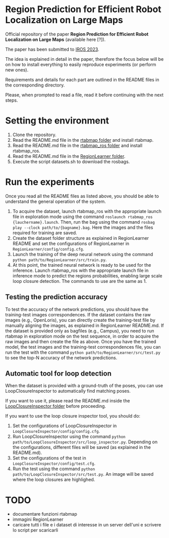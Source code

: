 # Region Prediction for Efficient Robot Localization on Large Maps

Official repository of the paper **Region Prediction for Efficient Robot Localization on Large Maps** (available here [?]).

The paper has been submitted to [IROS 2023](https://ieee-iros.org/). <with the following clearifier video.>

<!--- https://user-images.githubusercontent.com/41426942/220202864-8da8bff3-fd33-4902-8a96-14e2577a1376.mp4 -->

The idea is explained in detail in the paper, therefore the focus below will be on how to install everything to easily reproduce experiments (or perform new ones). 

Requirements and details for each part are outlined in the README files in the corresponding directory. 

Please, when prompted to read a file, read it before continuing with the next steps. 

# Setting the environment
1. Clone the repository.
2. Read the README.md file in the [rtabmap folder](https://github.com/MI-BioLab/region-learner/tree/main/rtabmap) and install rtabmap.
3. Read the README.md file in the [rtabmap_ros folder](https://github.com/MI-BioLab/region-learner/tree/main/rtabmap_ros) and install rtabmap_ros.
4. Read the README.md file in the [RegionLearner folder](https://github.com/MI-BioLab/region-learner/tree/main/RegionLearner).
5. Execute the script datasets.sh to download the rosbags.

# Run the experiments
Once you read all the README files as listed above, you should be able to understand the general operation of the system.

1. To acquire the dataset, launch rtabmap_ros with the appropriate launch file in exploration mode using the command ```roslaunch rtabmap_ros {lauchername}.launch```. Then, run the bag using the command ```rosbag play --clock path/to/{bagname}.bag```. Here the images and the files required for training are saved.
2. Create the dataset folder structure as explained in RegionLearner README and set the configurations of RegionLearner in ```RegionLearner/config/config.cfg```. 
3. Launch the training of the deep neural network using the command ```python path/to/RegionLearner/src/train.py```.
4. At this point, the trained neural network is ready to be used for the inference. Launch rtabmap_ros with the appropriate launch file in inference mode to predict the regions probabilities, enabling large scale loop closure detection. The commands to use are the same as 1.

## Testing the prediction accuracy
To test the accuracy of the network predictions, you should have the training-test images correspondences. If the dataset contains the raw images (e.g., OpenLoris), you can directly create the training-test file by manually aligning the images, as explained in RegionLearner README.md. If the dataset is provided only as bagfiles (e.g., Campus), you need to run rtabmap in exploration mode on the test sequence, in order to acquire the raw images and then create the file as above.
Once you have the trained model, the test images and the training-test correspondences file, you can run the test with the command ```python path/to/RegionLearner/src/test.py``` to see the top-N accuracy of the network predictions.

## Automatic tool for loop detection
When the dataset is provided with a ground-truth of the poses, you can use LoopClosureInspector to automatically find matching poses.

If you want to use it, please read the README.md inside the [LoopClosureInspector folder](https://github.com/MI-BioLab/region-learner/tree/main/LoopClosureInspector) before proceeding.

If you want to use the loop closure inspector tool, you should do:
1. Set the configurations of LoopClosureInspector in ```LoopClosureInspector/config/config.cfg```. 
2. Run LoopClosureInspector using the command ```python path/to/LoopClosureInspector/src/loop_inspector.py```. Depending on the configurations, different files will be saved (as explained in the README.md).
4. Set the configurations of the test in ```LoopClosureInspector/config/test.cfg```. 
5. Run the test using the command ```python path/to/LoopClosureInspector/src/test.py```. An image will be saved where the loop closures are highlighed. 



# TODO
- documentare funzioni rtabmap
- immagini RegionLearner
- caricare tutti i file e i dataset di interesse in un server dell'uni e scrivere lo script per scaricarli
